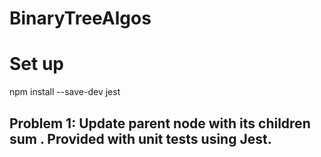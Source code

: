 # BinaryTreeAlgos


# Set up

npm install --save-dev jest 

## Problem 1:  Update parent node with its children sum . Provided with unit tests using Jest. 




